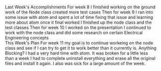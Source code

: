Last Week's Accomplishments 
For week 8 I finished working on the ground work of the Node class created more test cases 
Then for week 9 I ran into some issue with atom and spent a lot of time fixing that issue and learning more about atom once it final worked I finished up the node class and the test classes 
Then for week 10 I worked on the presentation I continued to work with the node class and did some research on certain Electrical Engineering concepts  
This Week's Plan For week 11 my goal is to continue workeing on the node class and see if I can try to get it to work better than it currently is. 
Anything Blocking? 
I had a very hard time with atom. It was broken for a little less than a week I had to complete uninstall everything and erase all the original files and install it again. I also was sick 
for a large amount of the week. 
